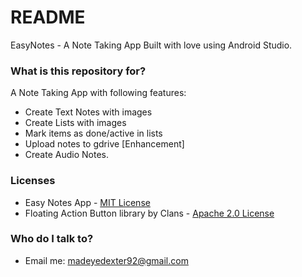 # README #

EasyNotes - A Note Taking App
Built with love using Android Studio.

### What is this repository for? ###

A Note Taking App with following features:

* Create Text Notes with images
* Create Lists with images
* Mark items as done/active in lists
* Upload notes to gdrive [Enhancement]
* Create Audio Notes.

### Licenses ###
* Easy Notes App - [MIT License](https://github.com/Madeyedexter/EasyNotes/blob/master/LICENSE)
* Floating Action Button library by  Clans - [Apache 2.0 License](https://github.com/Clans/FloatingActionButton/blob/master/LICENSE)


### Who do I talk to? ###

* Email me: madeyedexter92@gmail.com
